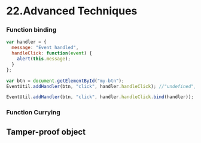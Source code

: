# 22.Advanced Techniques

### Function binding

```javascript
var handler = {
  message: "Event handled",
  handleClick: function(event) {
    alert(this.message);
  }
};

var btn = document.getElementById("my-btn");
EventUtil.addHandler(btn, "click", handler.handleClick); //"undefined", because this points to the DOM/Window

EventUtil.addHandler(btn, "click", handler.handleClick.bind(handler));
```

### Function Currying

## Tamper-proof object

